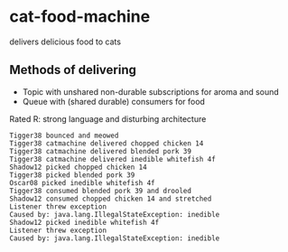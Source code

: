 # cat-food-machine

delivers delicious food to cats

## Methods of delivering

* Topic with unshared non-durable subscriptions for aroma and sound
* Queue with (shared durable) consumers for food

Rated R: strong language and disturbing architecture

```text
Tigger38 bounced and meowed
Tigger38 catmachine delivered chopped chicken 14
Tigger38 catmachine delivered blended pork 39
Tigger38 catmachine delivered inedible whitefish 4f
Shadow12 picked chopped chicken 14
Tigger38 picked blended pork 39
Oscar08 picked inedible whitefish 4f
Tigger38 consumed blended pork 39 and drooled
Shadow12 consumed chopped chicken 14 and stretched
Listener threw exception
Caused by: java.lang.IllegalStateException: inedible
Shadow12 picked inedible whitefish 4f
Listener threw exception
Caused by: java.lang.IllegalStateException: inedible

```
